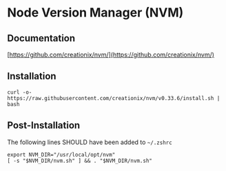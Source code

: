 # Node Version Manager (NVM)

## Documentation
[https://github.com/creationix/nvm/](https://github.com/creationix/nvm/)


## Installation
```
curl -o- https://raw.githubusercontent.com/creationix/nvm/v0.33.6/install.sh | bash
```


## Post-Installation
The following lines SHOULD have been added to `~/.zshrc`

```
export NVM_DIR="/usr/local/opt/nvm"
[ -s "$NVM_DIR/nvm.sh" ] && . "$NVM_DIR/nvm.sh"
```
